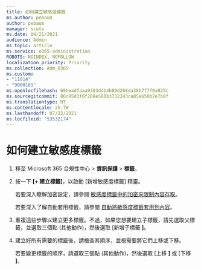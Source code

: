```yaml
---
title: 如何建立敏感度標籤
ms.author: pebaum
author: pebaum
manager: scotv
ms.date: 04/21/2021
audience: Admin
ms.topic: article
ms.service: o365-administration
ROBOTS: NOINDEX, NOFOLLOW
localization_priority: Priority
ms.collection: Adm_O365
ms.custom:
- "11014"
- "9000181"
ms.openlocfilehash: 69beadfaaa9303ddb4b89d288da38b7f7f9a925c
ms.sourcegitcommit: 86c95d3f0f268e500b3732243ca85a650b2e7b8f
ms.translationtype: HT
ms.contentlocale: zh-TW
ms.lasthandoff: 07/22/2021
ms.locfileid: "53532174"
---
```

# <a name="how-to-create-a-sensitivity-label"></a>如何建立敏感度標籤

1. 移至 Microsoft 365 合規性中心 > **資訊保護** > **標籤**。

1. 按一下 **[+ 建立標籤]**，以啟動 [新增敏感度標籤] 精靈。

    若要深入瞭解加密設定，請參閱 [敏感度標籤中的加密來限制內容存取](https://go.microsoft.com/fwlink/?linkid=2106331)。

    若要深入了解自動套用標籤，請參閱 [自動將敏感度標籤套用到內容](https://go.microsoft.com/fwlink/?linkid=2105837)。

1. 重複這些步驟以建立更多標籤。不過，如果您想要建立子標籤，請先選取父標籤，並選取三個點 (其他動作)，然後選取 [新增子標籤 **]**。

1. 建立好所有需要的標籤後，請檢查其順序，並視需要將它們上移或下移。 
    
    若要變更標籤的順序，請選取三個點 (其他動作)，然後選取 [上移 **]** 或 [下移 **]**。

